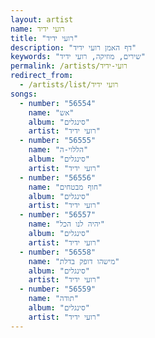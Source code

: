 ```yaml
---
layout: artist
name: רועי ידיד
title: "רועי ידיד"
description: "דף האמן רועי ידיד"
keywords: "שירים, מוזיקה, רועי ידיד"
permalink: /artists/רועי-ידיד
redirect_from:
  - /artists/list/רועי ידיד
songs:
  - number: "56554"
    name: "אש"
    album: "סינגלים"
    artist: "רועי ידיד"
  - number: "56555"
    name: "הללוי-ה"
    album: "סינגלים"
    artist: "רועי ידיד"
  - number: "56556"
    name: "חוף מבטחים"
    album: "סינגלים"
    artist: "רועי ידיד"
  - number: "56557"
    name: "יהיה לנו הכל"
    album: "סינגלים"
    artist: "רועי ידיד"
  - number: "56558"
    name: "מישהו דופק בדלת"
    album: "סינגלים"
    artist: "רועי ידיד"
  - number: "56559"
    name: "תודה"
    album: "סינגלים"
    artist: "רועי ידיד"
---
```

